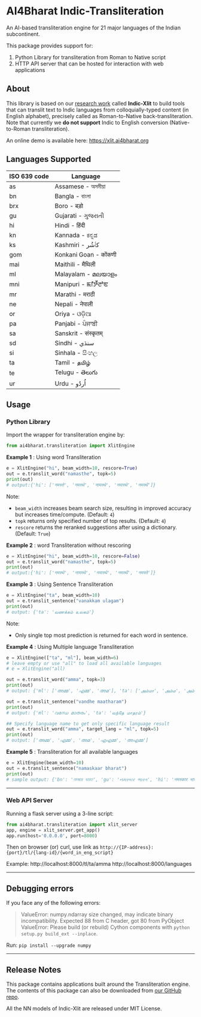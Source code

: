 # AI4Bharat Indic-Transliteration

An AI-based transliteration engine for 21 major languages of the Indian subcontinent.

This package provides support for:  
1. Python Library for transliteration from Roman to Native script
2. HTTP API server that can be hosted for interaction with web applications

## About

This library is based on our [research work](https://indicnlp.ai4bharat.org/indic-xlit/) called **Indic-Xlit** to build tools that can translit text to Indic languages from colloquially-typed content (in English alphabet), precisely called as Roman-to-Native back-transliteration. Note that currently we **do not support** Indic to English conversion (Native-to-Roman transliteration).

An online demo is available here: https://xlit.ai4bharat.org

## Languages Supported

|ISO 639 code | Language |
|---|--------------------|
|as |Assamese - অসমীয়া   |
|bn |Bangla - বাংলা       |
|brx|Boro - बड़ो	      |
|gu |Gujarati - ગુજરાતી   |
|hi |Hindi - हिंदी         |
|kn |Kannada - ಕನ್ನಡ     |
|ks |Kashmiri - كٲشُر 	  |
|gom|Konkani Goan - कोंकणी|
|mai|Maithili - मैथिली     |
|ml |Malayalam - മലയാളം|
|mni|Manipuri - ꯃꯤꯇꯩꯂꯣꯟ	 |
|mr |Marathi - मराठी       |
|ne |Nepali - नेपाली 	    |
|or |Oriya - ଓଡ଼ିଆ         |
|pa |Panjabi - ਪੰਜਾਬੀ      |
|sa |Sanskrit - संस्कृतम् 	 |
|sd |Sindhi - سنڌي       |
|si |Sinhala - සිංහල     |
|ta |Tamil - தமிழ்       |
|te |Telugu - తెలుగు      |
|ur |Urdu - اُردُو         |

## Usage

### Python Library

Import the wrapper for transliteration engine by:
```py
from ai4bharat.transliteration import XlitEngine
```

**Example 1** : Using word Transliteration

```py
e = XlitEngine("hi", beam_width=10, rescore=True)
out = e.translit_word("namasthe", topk=5)
print(out)
# output:{'hi': ['नमस्ते', 'नमस्थे', 'नामस्थे', 'नमास्थे', 'नमस्थें']}
```

Note:
- `beam_width` increases beam search size, resulting in improved accuracy but increases time/compute. (Default: `4`)
- `topk` returns only specified number of top results. (Default: `4`)
- `rescore` returns the reranked suggestions after using a dictionary. (Default: `True`)


**Example 2** : word Transliteration without rescoring
```py
e = XlitEngine("hi", beam_width=10, rescore=False)
out = e.translit_word("namasthe", topk=5)
print(out)
# output:{'hi': ['नमस्थे', 'नामस्थे', 'नमास्थे', 'नमस्थें', 'नमस्ते']}
```

**Example 3** : Using Sentence Transliteration

```py
e = XlitEngine("ta", beam_width=10)
out = e.translit_sentence("vanakkam ulagam")
print(out)
# output: {'ta': 'வணக்கம் உலகம்'}
```

Note:
- Only single top most prediction is returned for each word in sentence.

**Example 4** : Using Multiple language Transliteration

```py
e = XlitEngine(["ta", "ml"], beam_width=6)
# leave empty or use "all" to load all available languages
# e = XlitEngine("all)

out = e.translit_word("amma", topk=3)
print(out)
# output: {'ml': ['അമ്മ', 'എമ്മ', 'അമ'], 'ta': ['அம்மா', 'அம்ம', 'அம்மை']}

out = e.translit_sentence("vandhe maatharam")
print(out)
# output: {'ml': 'വന്ധേ മാതരം', 'ta': 'வந்தே மாதரம்'}

## Specify language name to get only specific language result
out = e.translit_word("amma", target_lang = "ml", topk=5)
print(out)
# output: ['അമ്മ', 'എമ്മ', 'അമ', 'എഎമ്മ', 'അഎമ്മ']
```

**Example 5** : Transliteration for all available languages
```py
e = XlitEngine(beam_width=10)
out = e.translit_sentence("namaskaar bharat")
print(out)
# sample output: {'bn': 'নমস্কার ভারত', 'gu': 'નમસ્કાર ભારત', 'hi': 'नमस्कार भारत', 'kn': 'ನಮಸ್ಕಾರ್ ಭಾರತ್', 'ml': 'നമസ്കാർ ഭാരത്', 'pa': 'ਨਮਸਕਾਰ ਭਾਰਤ', 'si': 'නමස්කාර් භාරත්', 'ta': 'நமஸ்கார் பாரத்', 'te': 'నమస్కార్ భారత్', 'ur': 'نمسکار بھارت'}
```

---

### Web API Server

Running a flask server using a 3-line script:
```py
from ai4bharat.transliteration import xlit_server
app, engine = xlit_server.get_app()
app.run(host='0.0.0.0', port=8000)
```

Then on browser (or) curl, use link as `http://{IP-address}:{port}/tl/{lang-id}/{word_in_eng_script}`

Example:
http://localhost:8000/tl/ta/amma
http://localhost:8000/languages

---

## Debugging errors

If you face any of the following errors:
> ValueError: numpy.ndarray size changed, may indicate binary incompatibility. Expected 88 from C header, got 80 from PyObject
> ValueError: Please build (or rebuild) Cython components with `python setup.py build_ext --inplace`.

Run: `pip install --upgrade numpy`

---

## Release Notes

This package contains applications built around the Transliteration engine. The contents of this package can also be downloaded from [our GitHub repo](https://github.com/AI4Bharat/IndicXlit).

All the NN models of Indic-Xlit are released under MIT License.

